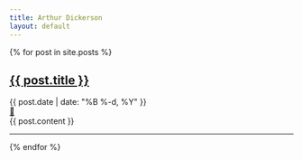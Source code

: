 ```yaml
---
title: Arthur Dickerson
layout: default
---
```


<title>Arthur Dickerson</title>

{% for post in site.posts %}
  <article class="post">
    <h2><a href="{{ post.url }}">{{ post.title }}</a></h2>
    <div class="postDate">
      {{ post.date | date: "%B %-d, %Y" }}
    </div>
    <div class="permaLink">
      <a href="{{ post.url }}">🔗</a>      
    </div>
    {{ post.content }}
  </article>
  <hr>
{% endfor %}
